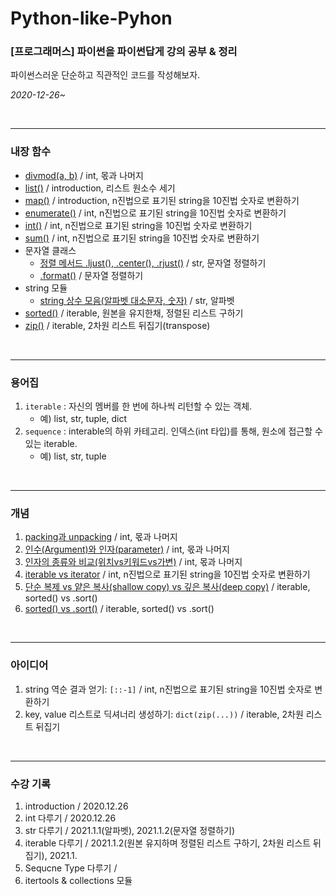 # Python-like-Pyhon
### [프로그래머스] 파이썬을 파이썬답게 강의 공부 & 정리
파이썬스러운 단순하고 직관적인 코드를 작성해보자.  

_2020-12-26~_

</br>
<hr>

### 내장 함수
- [divmod(a, b)]() / int, 몫과 나머지
- [list()]() / introduction, 리스트 원소수 세기
- [map()]() / introduction, n진법으로 표기된 string을 10진법 숫자로 변환하기
- [enumerate()]() / int, n진법으로 표기된 string을 10진법 숫자로 변환하기
- [int()]() / int, n진법으로 표기된 string을 10진법 숫자로 변환하기
- [sum()]() / int, n진법으로 표기된 string을 10진법 숫자로 변환하기
- 문자열 클래스
  - [정렬 메서드 .ljust(), .center(), .rjust()]() / str, 문자열 정렬하기
  - [ .format()]() / 문자열 정렬하기
- string 모듈
  - [string 상수 모음(알파벳 대소문자, 숫자)]() / str, 알파벳
- [sorted()]() / iterable, 원본을 유지한채, 정렬된 리스트 구하기
- [zip()]() / iterable, 2차원 리스트 뒤집기(transpose)

</br>
<hr>

### 용어집
1. `iterable` : 자신의 멤버를 한 번에 하나씩 리턴할 수 있는 객체. 
    - 예) list, str, tuple, dict
2. `sequence` : interable의 하위 카테고리. 인덱스(int 타입)를 통해, 원소에 접근할 수 있는 iterable.
    - 예) list, str, tuple 

</br>
<hr>

### 개념
1. [packing과 unpacking]() / int, 몫과 나머지
2. [인수(Argument)와 인자(parameter)]() / int, 몫과 나머지
3. [인자의 종류와 비교(위치vs키워드vs가변)]() / int, 몫과 나머지
4. [iterable vs iterator]() / int, n진법으로 표기된 string을 10진법 숫자로 변환하기
5. [단순 복제 vs 얕은 복사(shallow copy) vs 깊은 복사(deep copy)]() / iterable, sorted() vs .sort()
6. [sorted() vs .sort()]() / iterable, sorted() vs .sort()

</br>
<hr>

### 아이디어
1. string 역순 결과 얻기: `[::-1]` / int, n진법으로 표기된 string을 10진법 숫자로 변환하기
2. key, value 리스트로 딕셔너리 생성하기: `dict(zip(...))` / iterable, 2차원 리스트 뒤집기

</br>
<hr>


### 수강 기록
1. introduction / 2020.12.26
2. int 다루기 / 2020.12.26
3. str 다루기 / 2021.1.1(알파벳), 2021.1.2(문자열 정렬하기)
4. iterable 다루기 / 2021.1.2(원본 유지하며 정렬된 리스트 구하기, 2차원 리스트 뒤집기), 2021.1.
5. Sequcne Type 다루기 / 
6. itertools & collections 모듈